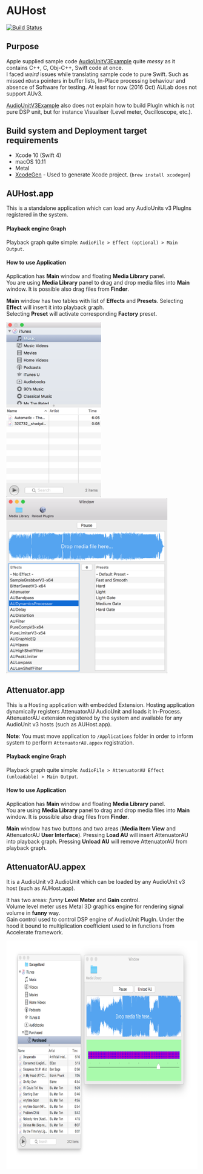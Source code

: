 # AUHost

[![Build Status](https://travis-ci.org/vgorloff/AUHost.svg?branch=master)](https://travis-ci.org/vgorloff/AUHost)

## Purpose

Apple supplied sample code [AudioUnitV3Example](https://www.google.com/search?q=AudioUnitV3Example+site:apple.com) quite *messy* as it contains C++, C, Obj-C++, Swift code at once.  
I faced *weird* issues while translating sample code to pure Swift. Such as missed `mData` pointers in buffer lists, In-Place processing behaviour and absence of Software for testing. At least for now (2016 Oct) AULab does not support AUv3.

[AudioUnitV3Example](https://www.google.com/search?q=AudioUnitV3Example+site:apple.com) also does not explain how to build PlugIn which is not pure DSP unit, but for instance Visualiser (Level meter, Oscilloscope, etc.).

## Build system and Deployment target requirements

- Xcode 10 (Swift 4)
- macOS 10.11
- Metal
- [XcodeGen](https://github.com/yonaskolb/XcodeGen) - Used to generate Xcode project. (`brew install xcodegen`)

## AUHost.app

This is a standalone application which can load any AudioUnits v3 PlugIns registered in the system.

#### Playback engine Graph

Playback graph quite simple: `AudioFile > Effect (optional) > Main Output`.

#### How to use Application

Application has **Main** window and floating **Media Library** panel.  
You are using **Media Library** panel to drag and drop media files into **Main** window. It is possible also drag files from **Finder**.

**Main** window has two tables with list of **Effects** and **Presets**.
Selecting **Effect** will insert it into playback graph.  
Selecting **Preset** will activate corresponding **Factory** preset.


<img src="https://raw.githubusercontent.com/vgorloff/AUHost/master/Media/Screenshot-MediaLibrary.png" height="460" alt="Screenshot: MediaLibrary">&nbsp;
<img src="https://raw.githubusercontent.com/vgorloff/AUHost/master/Media/Screenshot-MainWindow.png" height="460" alt="Screenshot: MainWindow">

## Attenuator.app

This is a Hosting application with embedded Extension. Hosting application dynamically registers AttenuatorAU AudioUnit and loads it In-Process.   AttenuatorAU extension registered by the system and available for any AudioUnit v3 hosts (such as AUHost.app).

**Note**: You must move application to `/Applications` folder in order to inform system to perform `AttenuatorAU.appex` registration.

#### Playback engine Graph

Playback graph quite simple: `AudioFile > AttenuatorAU Effect (unloadable) > Main Output`.

#### How to use Application

Application has **Main** window and floating **Media Library** panel.  
You are using **Media Library** panel to drag and drop media files into **Main** window. It is possible also drag files from **Finder**.

**Main** window has two buttons and two areas (**Media Item View** and AttenuatorAU **User Interface**).
Pressing **Load AU** will insert AttenuatorAU into playback graph.   Pressing **Unload AU** will remove AttenuatorAU from playback graph.

## AttenuatorAU.appex

It is a AudioUnit v3 AudioUnit which can be loaded by any AudioUnit v3 host (such as AUHost.app).  

It has two areas: *funny* **Level Meter** and **Gain** control.  
Volume level meter uses Metal 3D graphics engine for rendering signal volume in **funny** way.  
Gain control used to control DSP engine of AudioUnit PlugIn. Under the hood it bound to multiplication coefficient used to in functions from Accelerate framework.

<img src="https://raw.githubusercontent.com/vgorloff/AUHost/master/Media/Screenshot-Attenuator.png" height="600" alt="Screenshot: Attenuator">
